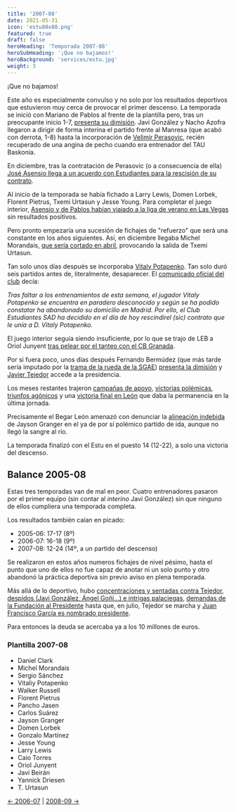 ```yaml
---
title: '2007-08'
date: 2021-05-31
icon: 'estu80x80.png'
featured: true
draft: false
heroHeading: 'Temporada 2007-08'
heroSubHeading: '¡Que no bajamos!'
heroBackground: 'services/estu.jpg'
weight: 3
---
```


¡Que no bajamos!

Este año es especialmente convulso y no solo por los resultados deportivos que estuvieron muy cerca de provocar el primer descenso. La temporada se inició con Mariano de Pablos al frente de la plantilla pero, tras un preocupante inicio 1-7, [presenta su dimisión](https://www.elconfidencial.com/deportes/2007-11-20/mariano-de-pablos-dimite-como-entrenador-de-mmt-estudiantes_306513/). Javi González y Nacho Azofra llegaron a dirigir de forma interina el partido frente al Manresa (que acabó con derrota, 1-8) hasta la incorporación de [Velimir Perasovic](https://www.publico.es/deportes/perasovic-elegido-sacar-al-estudiantes.html), recién recuperado de una angina de pecho cuando era entrenador del TAU Baskonia.

En diciembre, tras la contratación de Perasovic (o a consecuencia de ella) [José Asensio llega a un acuerdo con Estudiantes para la rescisión de su contrato](https://www.europapress.es/deportes/baloncesto-00163/noticia-baloncesto-jose-asensio-deja-cargo-director-deportivo-mmt-estudiantes-20071205145325.html).  

Al inicio de la temporada se había fichado a Larry Lewis, Domen Lorbek, Florent Pietrus, Txemi Urtasun y Jesse Young. Para completar el juego interior, [Asensio y de Pablos habían viajado a la liga de verano en Las Vegas](https://www.movistarestudiantes.com/prensa/noticias/sergio-sanchez-sigue-sin-debutar-en-la-liga-de-verano/) sin resultados positivos.

Pero pronto empezaría una sucesión de fichajes de "refuerzo" que será una constante en los años siguientes. Así, en diciembre llegaba Michel Morandais, [que sería cortado en abril](https://as.com/baloncesto/2008/04/11/mas_baloncesto/1207906548_850215.html), provocando la salida de Txemi Urtasun.

Tan solo unos días después se incorporaba [Vitaly Potapenko](https://www.movistarestudiantes.com/prensa/noticias/vitaly-potapenko-se-incorpora-a-la-disciplina-de-mmt-estudiantes/). Tan solo duró seis partidos antes de, literalmente, desaparecer. El [comunicado oficial del club](https://www.movistarestudiantes.com/prensa/noticias/vitaly-potapenko-no-seguira-en-mmt-estudiantes/) decía:

*Tras faltar a los entrenamientos de esta semana, el jugador Vitaly Potapenko se encuentra en paradero desconocido y según se ha podido constatar ha abandonado su domicilio en Madrid. Por ello, el Club Estudiantes SAD ha decidido en el día de hoy rescindirel (sic) contrato que le unía a D. Vitaly Potapenko.*

El juego interior seguía siendo insuficiente, por lo que se trajo de LEB a Oriol Junyent [tras pelear por el tanteo con el  CB Granada](https://www.elmundo.es/elmundodeporte/2008/03/03/baloncesto/1204578699.html).

Por si fuera poco, unos días después Fernando Bermúdez (que más tarde sería imputado por la [trama de la rueda de la SGAE](https://elpais.com/cultura/2017/06/22/actualidad/1498133179_607216.html)) [presenta la dimisión](https://www.movistarestudiantes.com/prensa/noticias/javier-tejedor-nuevo-presidente-del-club-estudiantes-s-a-d/) y [Javier Tejedor](https://www.movistarestudiantes.com/prensa/noticias/javier-tejedor-nuevo-presidente-del-club-estudiantes-s-a-d/) accede a la presidencia.

Los meses restantes trajeron [campañas de apoyo](https://www.movistarestudiantes.com/prensa/noticias/que-no-bajamos-galeria-de-fotos/), [victorias polémicas](https://www.elmundo.es/elmundodeporte/2008/01/05/baloncesto/1199569038.html), [triunfos agónicos](http://www.acb.com/articulo/ver/48677-mmt-estudiantes-logra-un-triunfo-agonico-sobre-vivemenorca-8078.html) y una [victoria final en León](https://as.com/baloncesto/2008/05/09/mas_baloncesto/1210284005_850215.html) que daba la permanencia en la última jornada.

Precisamente el Begar León amenazó con denunciar la [alineación indebida](https://www.elmundo.es/elmundodeporte/2008/01/11/baloncesto/1200079470.html) de Jayson Granger en el ya de por sí polémico partido de ida, aunque no llegó la sangre al río.

La temporada finalizó con el Estu en el puesto 14 (12-22), a solo una victoria del descenso.

## Balance 2005-08

Estas tres temporadas van de mal en peor. Cuatro entrenadores pasaron por el primer equipo (sin contar al _interino_ Javi González) sin que ninguno de ellos cumpliera una temporada completa.

Los resultados también caían en picado:

- 2005-06: 17-17 (8º)
- 2006-07: 16-18 (9º)
- 2007-08: 12-24 (14º, a un partido del descenso)

Se realizaron en estos años numeros fichajes de nivel pésimo, hasta el punto que uno de ellos no fue capaz de anotar ni un solo punto y otro abandonó la práctica deportiva sin previo aviso en plena temporada.

Más allá de lo deportivo, hubo [concentraciones y sentadas contra Tejedor](https://www.elconfidencial.com/deportes/2008-06-12/la-masa-social-del-estudiantes-se-concentra-hoy-contra-el-presidente-tejedor_387088/), [despidos (Javi González, Ángel Goñi...) e intrigas palaciegas](https://www.elmundo.es/elmundodeporte/2008/05/14/baloncesto/1210792768.html), [demandas de la Fundación al Presidente](https://www.elmundo.es/elmundodeporte/2008/05/27/baloncesto/1211923916.html) hasta que, en julio, Tejedor se marcha y [Juan Francisco García es nombrado presidente](https://www.elmundo.es/elmundodeporte/2008/07/08/baloncesto/1215523182.html).

Para entonces la deuda se acercaba ya a los 10 millones de euros.

### Plantilla 2007-08

- Daniel Clark
- Michel Morandais
- Sergio Sánchez
- Vitaliy Potapenko
- Walker Russell
- Florent Pietrus
- Pancho Jasen
- Carlos Suárez
- Jayson Granger
- Domen Lorbek
- Gonzalo Martínez
- Jesse Young
- Larry Lewis
- Caio Torres
- Oriol Junyent
- Javi Beirán
- Yannick Driesen
- T. Urtasun

[← 2006-07](https://nuestroestu.es/cronologia/2006-07/) | [2008-09 →](https://nuestroestu.es/cronologia/2008-09/)